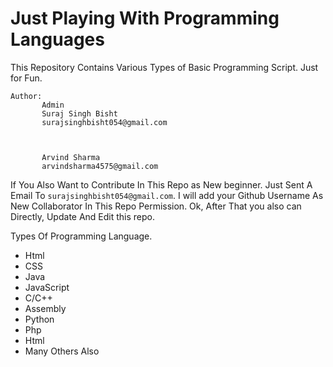 # Just Playing With Programming Languages
This Repository Contains Various Types of Basic Programming Script. Just for Fun.


```
Author:
       Admin
       Suraj Singh Bisht
       surajsinghbisht054@gmail.com



       Arvind Sharma
       arvindsharma4575@gmail.com

```

If You Also Want to Contribute In This Repo as New beginner. Just Sent A Email To `surajsinghbisht054@gmail.com`.  I will add your Github Username As New Collaborator In This Repo Permission.
Ok, After That you also can Directly, Update And Edit this repo.

Types Of Programming Language.
- Html
- CSS
- Java
- JavaScript
- C/C++
- Assembly
- Python
- Php
- Html
- Many Others Also



